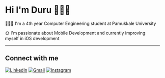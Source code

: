 # Hi I'm Duru 👩🏻‍💻

👩🏻‍🎓 I'm a 4th year Computer Engineering student at Pamukkale University


🌞 I'm passionate about Mobile Development and currently improving myself in iOS development

---

## Connect with me


[![LinkedIn](https://img.shields.io/badge/-LinkedIn-0A66C2?style=flat&logo=linkedin&logoColor=white)](https://www.linkedin.com/in/duruaydogdu/) 
[![Gmail](https://img.shields.io/badge/-Gmail-EA4335?style=flat&logo=gmail&logoColor=white)](mailto:duruaydogdu02@gmail.com)
[![Instagram](https://img.shields.io/badge/-Instagram-E4405F?style=flat&logo=instagram&logoColor=white)](https://www.instagram.com/druaydogdu)  

